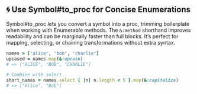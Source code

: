 ## 🌀 Use Symbol#to_proc for Concise Enumerations
Symbol#to_proc lets you convert a symbol into a proc, trimming boilerplate when working with Enumerable methods. The `&:method` shorthand improves readability and can be marginally faster than full blocks. It’s perfect for mapping, selecting, or chaining transformations without extra syntax.

```ruby
names = ["alice", "bob", "charlie"]
upcased = names.map(&:upcase)
# => ["ALICE", "BOB", "CHARLIE"]

# Combine with select
short_names = names.select { |n| n.length < 5 }.map(&:capitalize)
# => ["Alice", "Bob"]
```